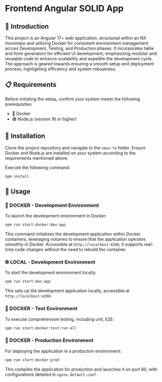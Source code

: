# Frontend Angular SOLID App

## 📘 Introduction

This project is an Angular 17+ web application, structured within an NX monorepo and utilizing Docker for consistent environment management across Development, Testing, and Production phases. It incorporates table and form generators for efficient UI development, emphasizing modular and reusable code to enhance scalability and expedite the development cycle. The approach is geared towards ensuring a smooth setup and deployment process, highlighting efficiency and system robustness.

## 📋 Requirements

Before initiating the setup, confirm your system meets the following prerequisites:

- 🐳 Docker
- 🟢 Node.js (version 18 or higher)

## 🚀 Installation

Clone the project repository and navigate to the `neox-fe` folder. Ensure Docker and Node.js are installed on your system according to the requirements mentioned above.

Execute the following command:

```bash
npm install
```

## 🔧 Usage

### 🐳 DOCKER - Development Environment

To launch the development environment in Docker:

```bash
npm run start:docker:dev:app
```

This command initializes the development application within Docker containers, leveraging volumes to ensure that the application operates smoothly in Docker. Accessible at `http://localhost:4200`, it supports real-time code changes without the need to rebuild the container.

### 🌐 LOCAL - Development Environment

To start the development environment locally:

```bash
npm run start:dev:app
```

This sets up the development application locally, accessible at `http://localhost:4200`.

### 🐳 DOCKER - Test Environment

To execute comprehensive testing, including unit, E2E:

```bash
npm run start:docker:test:run-all
```

### 🐳 DOCKER - Production Environment

For deploying the application in a production environment:

```bash
npm run start:docker:prod
```

This compiles the application for production and launches it on port 80, with configurations detailed in `nginx.default.conf`.
